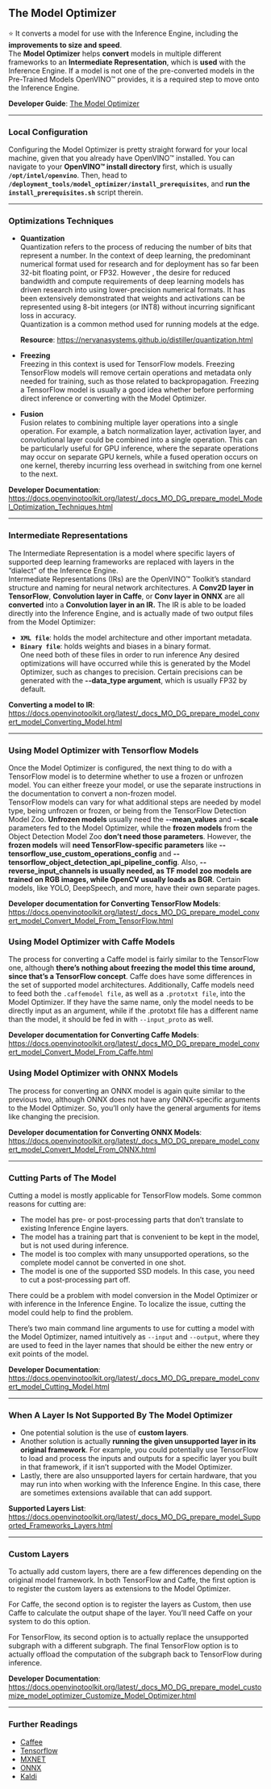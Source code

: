 The Model Optimizer
-------------------

:star: It converts a model for use with the Inference Engine, including the **improvements to size and speed**.<br>
The **Model Optimizer** helps **convert** models in multiple different frameworks to an **Intermediate Representation**, which is **used** 
with the Inference Engine. If a model is not one of the pre-converted models in the Pre-Trained Models OpenVINO™ provides, 
it is a required step to move onto the Inference Engine.

**Developer Guide**: [The Model Optimizer](https://docs.openvinotoolkit.org/latest/_docs_MO_DG_Deep_Learning_Model_Optimizer_DevGuide.html)

------

### Local Configuration

Configuring the Model Optimizer is pretty straight forward for your local machine, given that you already have OpenVINO™ 
installed. You can navigate to your **OpenVINO™ install directory** first, which is usually **`/opt/intel/openvino`**.
Then, head to **`/deployment_tools/model_optimizer/install_prerequisites`**, and **run the `install_prerequisites.sh`**
script therein.

------

### Optimizations Techniques

* **Quantization**<br>
  Quantization refers to the process of reducing the number of bits that represent a number. In the context of deep learning, 
  the predominant numerical format used for research and for deployment has so far been 32-bit floating point, or FP32. However
  , the desire for reduced bandwidth and compute requirements of deep learning models has driven research into using 
  lower-precision numerical formats. It has been extensively demonstrated that weights and activations can be represented
  using 8-bit integers (or INT8) without incurring significant loss in accuracy.<br>
  Quantization is a common method used for running models at the edge.
  
  **Resource**: https://nervanasystems.github.io/distiller/quantization.html
  
* **Freezing**<br>
  Freezing in this context is used for TensorFlow models. Freezing TensorFlow models will remove certain operations 
  and metadata only needed for training, such as those related to backpropagation. Freezing a TensorFlow model is 
  usually a good idea whether before performing direct inference or converting with the Model Optimizer.

* **Fusion**<br>
  Fusion relates to combining multiple layer operations into a single operation. For example, a batch normalization layer,
  activation layer, and convolutional layer could be combined into a single operation. This can be particularly useful for
  GPU inference, where the separate operations may occur on separate GPU kernels, while a fused operation occurs on one
  kernel, thereby incurring less overhead in switching from one kernel to the next.
  
**Developer Documentation**: https://docs.openvinotoolkit.org/latest/_docs_MO_DG_prepare_model_Model_Optimization_Techniques.html

----------

### Intermediate Representations<br>

The Intermediate Representation is a model where specific layers of supported deep learning frameworks are replaced
with layers in the “dialect” of the Inference Engine.<br>
Intermediate Representations (IRs) are the OpenVINO™ Toolkit’s standard structure and naming for 
neural network architectures. A **Conv2D layer in TensorFlow**, **Convolution layer in Caffe**, or **Conv layer
in ONNX** are all **converted** into a **Convolution layer in an IR.**
The IR is able to be loaded directly into the Inference Engine,
and is actually made of two output files from the Model Optimizer:<br>
* **`XML file`**: holds the model architecture and other important metadata.
* **`Binary file`**: holds weights and biases in a binary format.<br>
One need both of these files in order to run inference Any desired optimizations will have occurred
while this is generated by the Model Optimizer, such as changes to precision. Certain precisions can be generated with the
**--data_type argument**, which is usually FP32 by default.<br>

**Converting a model to IR**:
https://docs.openvinotoolkit.org/latest/_docs_MO_DG_prepare_model_convert_model_Converting_Model.html

----------

### Using Model Optimizer with Tensorflow Models
Once the Model Optimizer is configured, the next thing to do with a TensorFlow model is to determine whether to use a frozen or unfrozen model. You can either freeze your model, or use the separate instructions in the documentation to convert a non-frozen model. <br>
TensorFlow models can vary for what additional steps are needed by model type, being unfrozen or frozen, or being from the TensorFlow Detection Model Zoo. **Unfrozen models** usually need the **--mean_values** and **--scale** parameters fed to the Model Optimizer, while the **frozen models** from the Object Detection Model Zoo **don’t need those parameters**. However, the **frozen models** will **need TensorFlow-specific parameters** like **--tensorflow_use_custom_operations_config** and **--tensorflow_object_detection_api_pipeline_config**. Also, **--reverse_input_channels is usually needed, as TF model zoo models are trained on RGB images, while OpenCV usually loads as BGR**. Certain models, like YOLO, DeepSpeech, and more, have their own separate pages.<br>

**Developer documentation for Converting TensorFlow Models**: https://docs.openvinotoolkit.org/latest/_docs_MO_DG_prepare_model_convert_model_Convert_Model_From_TensorFlow.html

### Using Model Optimizer with Caffe Models
The process for converting a Caffe model is fairly similar to the TensorFlow one, although **there’s nothing about freezing the model this time around, since that’s a TensorFlow concept**. Caffe does have some differences in the set of supported model architectures. Additionally, Caffe models need to feed both the `.caffemodel file`, as well as a `.prototxt file`, into the Model Optimizer. If they have the same name, only the model needs to be directly input as an argument, while if the .prototxt file has a different name than the model, it should be fed in with `--input_proto` as well.

**Developer documentation for Converting Caffe Models**: https://docs.openvinotoolkit.org/latest/_docs_MO_DG_prepare_model_convert_model_Convert_Model_From_Caffe.html

### Using Model Optimizer with ONNX Models
The process for converting an ONNX model is again quite similar to the previous two, although ONNX does not have any ONNX-specific arguments to the Model Optimizer. So, you’ll only have the general arguments for items like changing the precision.

**Developer documentation for Converting ONNX Models**: https://docs.openvinotoolkit.org/latest/_docs_MO_DG_prepare_model_convert_model_Convert_Model_From_ONNX.html 

----------

### Cutting Parts of The Model
Cutting a model is mostly applicable for TensorFlow models. Some common reasons for cutting are:
* The model has pre- or post-processing parts that don’t translate to existing Inference Engine layers.
* The model has a training part that is convenient to be kept in the model, but is not used during inference.
* The model is too complex with many unsupported operations, so the complete model cannot be converted in one shot.
* The model is one of the supported SSD models. In this case, you need to cut a post-processing part off.

There could be a problem with model conversion in the Model Optimizer or with inference in the Inference Engine. To localize the issue, cutting the model could help to find the problem.

There’s two main command line arguments to use for cutting a model with the Model Optimizer, named intuitively as `--input` and `--output`, where they are used to feed in the layer names that should be either the new entry or exit points of the model.

**Developer Documentation**: https://docs.openvinotoolkit.org/latest/_docs_MO_DG_prepare_model_convert_model_Cutting_Model.html

----------
### When A Layer Is Not Supported By The Model Optimizer
* One potential solution is the use of **custom layers**. 
* Another solution is actually **running the given unsupported layer in its original framework**. For example, you could potentially use TensorFlow to load and process the inputs and outputs for a specific layer you built in that framework, if it isn’t supported with the Model Optimizer.
* Lastly, there are also unsupported layers for certain hardware, that you may run into when working with the Inference Engine. In this case, there are sometimes extensions available that can add support.

**Supported Layers List**: https://docs.openvinotoolkit.org/latest/_docs_MO_DG_prepare_model_Supported_Frameworks_Layers.html

----------
### Custom Layers
To actually add custom layers, there are a few differences depending on the original model framework. In both TensorFlow and Caffe, the first option is to register the custom layers as extensions to the Model Optimizer.

For Caffe, the second option is to register the layers as Custom, then use Caffe to calculate the output shape of the layer. You’ll need Caffe on your system to do this option.

For TensorFlow, its second option is to actually replace the unsupported subgraph with a different subgraph. The final TensorFlow option is to actually offload the computation of the subgraph back to TensorFlow during inference.

**Developer Documentation**: https://docs.openvinotoolkit.org/latest/_docs_MO_DG_prepare_model_customize_model_optimizer_Customize_Model_Optimizer.html

----------

### Further Readings
* [Caffee](https://caffe.berkeleyvision.org/)
* [Tensorflow](https://www.tensorflow.org/)
* [MXNET](https://mxnet.apache.org/)
* [ONNX](https://onnx.ai/)
* [Kaldi](https://kaldi-asr.org/doc/dnn.html)
